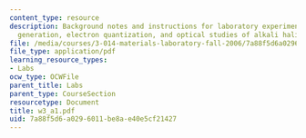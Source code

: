 ```yaml
---
content_type: resource
description: Background notes and instructions for laboratory experiments on X-ray
  generation, electron quantization, and optical studies of alkali halide F-centers.
file: /media/courses/3-014-materials-laboratory-fall-2006/7a88f5d6a0296011be8ae40e5cf21427_w3_a1.pdf
file_type: application/pdf
learning_resource_types:
- Labs
ocw_type: OCWFile
parent_title: Labs
parent_type: CourseSection
resourcetype: Document
title: w3_a1.pdf
uid: 7a88f5d6-a029-6011-be8a-e40e5cf21427
---
```

